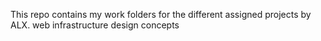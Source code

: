 This repo contains my work folders for the different assigned projects by ALX.
web infrastructure design concepts

